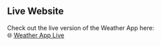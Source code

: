 ## Live Website
Check out the live version of the Weather App here:  
🌐 [Weather App Live](https://sahil-bhosale.github.io/Weather-App/)
